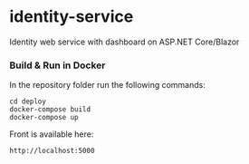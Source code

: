 # identity-service
Identity web service with dashboard on ASP.NET Core/Blazor

### Build & Run in Docker

In the repository folder run the following commands:
```
cd deploy
docker-compose build
docker-compose up
```
Front is available here:
```
http://localhost:5000
```
